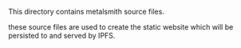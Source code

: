 This directory contains metalsmith source files.

these source files are used to create the static website which will be persisted to and served by IPFS.
